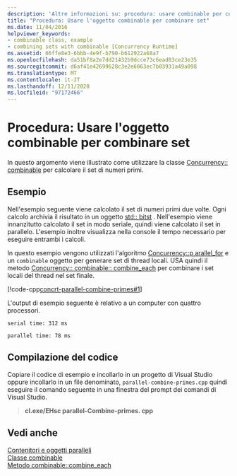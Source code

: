 ```yaml
---
description: 'Altre informazioni su: procedura: usare combinable per combinare set'
title: "Procedura: Usare l'oggetto combinable per combinare set"
ms.date: 11/04/2016
helpviewer_keywords:
- combinable class, example
- combining sets with combinable [Concurrency Runtime]
ms.assetid: 66ffe8e3-6bbb-4e9f-b790-b612922a68a7
ms.openlocfilehash: da51bf8a2e7dd21432b9dcce73c6ead83ce23e35
ms.sourcegitcommit: d6af41e42699628c3e2e6063ec7b03931a49a098
ms.translationtype: MT
ms.contentlocale: it-IT
ms.lasthandoff: 12/11/2020
ms.locfileid: "97172466"
---
```

# <a name="how-to-use-combinable-to-combine-sets"></a>Procedura: Usare l'oggetto combinable per combinare set

In questo argomento viene illustrato come utilizzare la classe [Concurrency:: combinable](../../parallel/concrt/reference/combinable-class.md) per calcolare il set di numeri primi.

## <a name="example"></a>Esempio

Nell'esempio seguente viene calcolato il set di numeri primi due volte. Ogni calcolo archivia il risultato in un oggetto [std:: bitst](../../standard-library/bitset-class.md) . Nell'esempio viene innanzitutto calcolato il set in modo seriale, quindi viene calcolato il set in parallelo. L'esempio inoltre visualizza nella console il tempo necessario per eseguire entrambi i calcoli.

In questo esempio vengono utilizzati l'algoritmo [Concurrency::p arallel_for](reference/concurrency-namespace-functions.md#parallel_for) e un `combinable` oggetto per generare set di thread locali. USA quindi il metodo [Concurrency:: combinable:: combine_each](reference/combinable-class.md#combine_each) per combinare i set locali del thread nel set finale.

[!code-cpp[concrt-parallel-combine-primes#1](../../parallel/concrt/codesnippet/cpp/how-to-use-combinable-to-combine-sets_1.cpp)]

L'output di esempio seguente è relativo a un computer con quattro processori.

```Output
serial time: 312 ms

parallel time: 78 ms
```

## <a name="compiling-the-code"></a>Compilazione del codice

Copiare il codice di esempio e incollarlo in un progetto di Visual Studio oppure incollarlo in un file denominato, `parallel-combine-primes.cpp` quindi eseguire il comando seguente in una finestra del prompt dei comandi di Visual Studio.

> **cl.exe/EHsc parallel-Combine-primes. cpp**

## <a name="see-also"></a>Vedi anche

[Contenitori e oggetti paralleli](../../parallel/concrt/parallel-containers-and-objects.md)<br/>
[Classe combinable](../../parallel/concrt/reference/combinable-class.md)<br/>
[Metodo combinable::combine_each](reference/combinable-class.md#combine_each)
